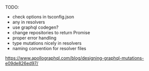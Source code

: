 TODO:
* check options in tsconfig.json
* any in resolvers
* use graphql codegen?
* change repositories to return Promise
* proper error handling
* type mutations nicely in resolvers
* naming convention for resolver files

https://www.apollographql.com/blog/designing-graphql-mutations-e09de826ed97/
